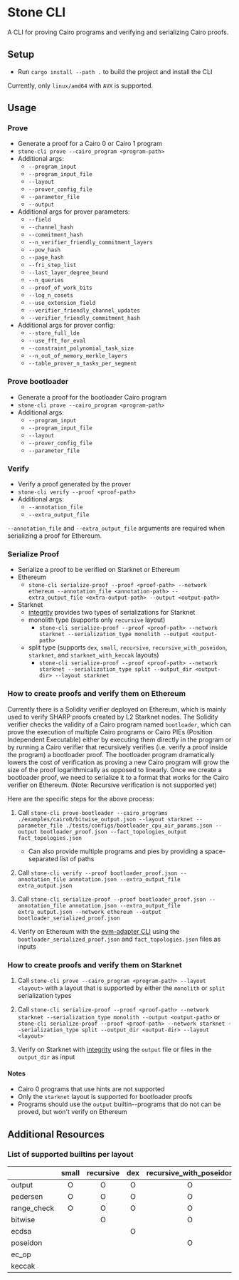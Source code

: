 # Stone CLI

A CLI for proving Cairo programs and verifying and serializing Cairo proofs.

## Setup

- Run `cargo install --path .` to build the project and install the CLI

Currently, only `linux/amd64` with `AVX` is supported.

## Usage

### Prove

- Generate a proof for a Cairo 0 or Cairo 1 program
- `stone-cli prove --cairo_program <program-path>`
- Additional args:
  - `--program_input`
  - `--program_input_file`
  - `--layout`
  - `--prover_config_file`
  - `--parameter_file`
  - `--output`
- Additional args for prover parameters:
  - `--field`
  - `--channel_hash`
  - `--commitment_hash`
  - `--n_verifier_friendly_commitment_layers`
  - `--pow_hash`
  - `--page_hash`
  - `--fri_step_list`
  - `--last_layer_degree_bound`
  - `--n_queries`
  - `--proof_of_work_bits`
  - `--log_n_cosets`
  - `--use_extension_field`
  - `--verifier_friendly_channel_updates`
  - `--verifier_friendly_commitment_hash`
- Additional args for prover config:
  - `--store_full_lde`
  - `--use_fft_for_eval`
  - `--constraint_polynomial_task_size`
  - `--n_out_of_memory_merkle_layers`
  - `--table_prover_n_tasks_per_segment`

### Prove bootloader

- Generate a proof for the bootloader Cairo program
- `stone-cli prove --cairo_program <program-path>`
- Additional args:
  - `--program_input`
  - `--program_input_file`
  - `--layout`
  - `--prover_config_file`
  - `--parameter_file`

### Verify

- Verify a proof generated by the prover
- `stone-cli verify --proof <proof-path>`
- Additional args:
  - `--annotation_file`
  - `--extra_output_file`

`--annotation_file` and `--extra_output_file` arguments are required when serializing a proof for Ethereum.

### Serialize Proof

- Serialize a proof to be verified on Starknet or Ethereum
- Ethereum
  - `stone-cli serialize-proof --proof <proof-path> --network ethereum --annotation_file <annotation-path> --extra_output_file <extra-output-path> --output <output-path>`
- Starknet
  - [integrity](https://github.com/HerodotusDev/integrity) provides two types of serializations for Starknet
  - monolith type (supports only `recursive` layout)
    - `stone-cli serialize-proof --proof <proof-path> --network starknet --serialization_type monolith --output <output-path>`
  - split type (supports `dex`, `small`, `recursive`, `recursive_with_poseidon`, `starknet`, and `starknet_with_keccak` layouts)
    - `stone-cli serialize-proof --proof <proof-path> --network starknet --serialization_type split --output_dir <output-dir> --layout starknet`

### How to create proofs and verify them on Ethereum

Currently there is a Solidity verifier deployed on Ethereum, which is mainly used to verify SHARP proofs created by L2 Starknet nodes. The Solidity verifier checks the validity of a Cairo program named `bootloader`, which can prove the execution of multiple Cairo programs or Cairo PIEs (Position Independent Executable) either by executing them directly in the program or by running a Cairo verifier that recursively verifies (i.e. verify a proof inside the program) a bootloader proof. The bootloader program dramatically lowers the cost of verification as proving a new Cairo program will grow the size of the proof logarithmically as opposed to linearly. Once we create a bootloader proof, we need to serialize it to a format that works for the Cairo verifier on Ethereum. (Note: Recursive verification is not supported yet)

Here are the specific steps for the above process:

1. Call `stone-cli prove-bootloader --cairo_programs ./examples/cairo0/bitwise_output.json --layout starknet --parameter_file ./tests/configs/bootloader_cpu_air_params.json --output bootloader_proof.json --fact_topologies_output fact_topologies.json`

   - Can also provide multiple programs and pies by providing a space-separated list of paths

2. Call `stone-cli verify --proof bootloader_proof.json --annotation_file annotation.json --extra_output_file extra_output.json`

3. Call `stone-cli serialize-proof --proof bootloader_proof.json --annotation_file annotation.json --extra_output_file extra_output.json --network ethereum --output bootloader_serialized_proof.json`

4. Verify on Ethereum with the [evm-adapter CLI](https://github.com/zksecurity/stark-evm-adapter/tree/add-build-configs?tab=readme-ov-file#using-existing-proof) using the `bootloader_serialized_proof.json` and `fact_topologies.json` files as inputs

### How to create proofs and verify them on Starknet

1. Call `stone-cli prove --cairo_program <program-path> --layout <layout>` with a layout that is supported by either the `monolith` or `split` serialization types

2. Call `stone-cli serialize-proof --proof <proof-path> --network starknet --serialization_type monolith --output <output-path>` or `stone-cli serialize-proof --proof <proof-path> --network starknet --serialization_type split --output_dir <output-dir> --layout <layout>`

3. Verify on Starknet with [integrity](https://github.com/HerodotusDev/integrity) using the `output` file or files in the `output_dir` as input

#### Notes

- Cairo 0 programs that use hints are not supported
- Only the `starknet` layout is supported for bootloader proofs
- Programs should use the `output` builtin--programs that do not can be proved, but won't verify on Ethereum

## Additional Resources

### List of supported builtins per layout

|             | small | recursive | dex | recursive_with_poseidon | starknet | starknet_with_keccak |
| ----------- | :---: | :-------: | :-: | :---------------------: | :------: | :------------------: |
| output      |   O   |     O     |  O  |            O            |    O     |          O           |
| pedersen    |   O   |     O     |  O  |            O            |    O     |          O           |
| range_check |   O   |     O     |  O  |            O            |    O     |          O           |
| bitwise     |       |     O     |     |            O            |    O     |          O           |
| ecdsa       |       |           |  O  |                         |    O     |          O           |
| poseidon    |       |           |     |            O            |    O     |          O           |
| ec_op       |       |           |     |                         |    O     |          O           |
| keccak      |       |           |     |                         |          |          O           |
